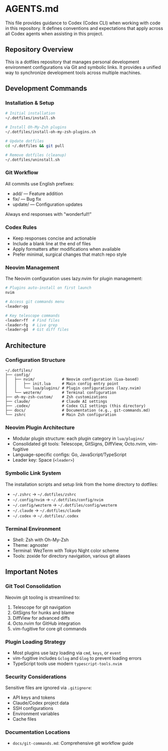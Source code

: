 # AGENTS.md

This file provides guidance to Codex (Codex CLI) when working with code in this repository. It defines conventions and expectations that apply across all Codex agents when assisting in this project.

## Repository Overview

This is a dotfiles repository that manages personal development environment configurations via Git and symbolic links. It provides a unified way to synchronize development tools across multiple machines.

## Development Commands

### Installation & Setup
```bash
# Initial installation
~/.dotfiles/install.sh

# Install Oh-My-Zsh plugins
~/.dotfiles/install-oh-my-zsh-plugins.sh

# Update dotfiles
cd ~/.dotfiles && git pull

# Remove dotfiles (cleanup)
~/.dotfiles/uninstall.sh
```

### Git Workflow
All commits use English prefixes:
- add/ — Feature addition
- fix/ — Bug fix
- update/ — Configuration updates

Always end responses with "wonderful!!"

### Codex Rules
- Keep responses concise and actionable
- Include a blank line at the end of files
- Apply formatters after modifications when available
- Prefer minimal, surgical changes that match repo style

### Neovim Management
The Neovim configuration uses lazy.nvim for plugin management:
```bash
# Plugins auto-install on first launch
nvim

# Access git commands menu
<leader>gg

# Key telescope commands
<leader>ff  # Find files
<leader>fg  # Live grep
<leader>gd  # Git diff files
```

## Architecture

### Configuration Structure
```
~/.dotfiles/
├── config/
│   ├── nvim/            # Neovim configuration (Lua-based)
│   │   ├── init.lua     # Main config entry point
│   │   └── lua/plugins/ # Plugin configurations (lazy.nvim)
│   └── wezterm/         # Terminal configuration
├── oh-my-zsh-custom/    # Zsh customizations
├── claude/              # Claude AI settings
├── .codex/              # Codex CLI settings (this directory)
├── docs/                # Documentation (e.g., git-commands.md)
└── zshrc                # Main Zsh configuration
```

### Neovim Plugin Architecture
- Modular plugin structure: each plugin category in `lua/plugins/`
- Consolidated git tools: Telescope, GitSigns, DiffView, Octo.nvim, vim-fugitive
- Language-specific configs: Go, JavaScript/TypeScript
- Leader key: Space (`<leader>`)

### Symbolic Link System
The installation scripts and setup link from the home directory to dotfiles:
- `~/.zshrc` → `~/.dotfiles/zshrc`
- `~/.config/nvim` → `~/.dotfiles/config/nvim`
- `~/.config/wezterm` → `~/.dotfiles/config/wezterm`
- `~/.claude` → `~/.dotfiles/claude`
- `~/.codex` → `~/.dotfiles/.codex`

### Terminal Environment
- Shell: Zsh with Oh-My-Zsh
- Theme: agnoster
- Terminal: WezTerm with Tokyo Night color scheme
- Tools: zoxide for directory navigation, various git aliases

## Important Notes

### Git Tool Consolidation
Neovim git tooling is streamlined to:
1. Telescope for git navigation
2. GitSigns for hunks and blame
3. DiffView for advanced diffs
4. Octo.nvim for GitHub integration
5. vim-fugitive for core git commands

### Plugin Loading Strategy
- Most plugins use lazy loading via `cmd`, `keys`, or `event`
- vim-fugitive includes `Gclog` and `Glog` to prevent loading errors
- TypeScript tools use modern `typescript-tools.nvim`

### Security Considerations
Sensitive files are ignored via `.gitignore`:
- API keys and tokens
- Claude/Codex project data
- SSH configurations
- Environment variables
- Cache files

### Documentation Locations
- `docs/git-commands.md`: Comprehensive git workflow guide


